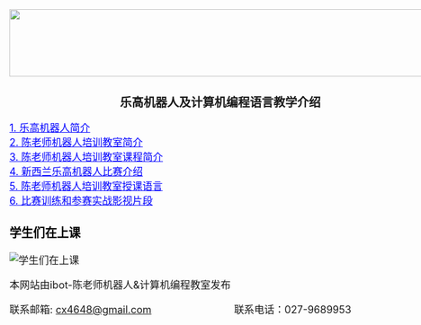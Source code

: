 <title>
	Robot class - Robotics course - New Zealand - NZ - Python course - IT course
</title>
<meta name="viewport" content="我们教9到12岁的孩子学习乐高机器人的搭建和编程，并且在3年多的时间里取得了新西兰机器人比赛FLL和Robocup的多个冠军。教学使用中文普通话。We teach children aged 9 to 12 to learn the construction and programming of LEGO robots, and in more than three years have won several championships in the New Zealand robotics competition FLL and Robocup. Teaching uses Mandarin Chinese." />
<div style="width:750px; margin:auto">
	<img height="120" width="750" src="http://ibot.nz/images/head2.jpg" />
<h2 align = "center">乐高机器人及计算机编程语言教学介绍</h2>
<font size="4">
<a href="http://ibot.nz/Intro1.html" style="color:blue;">1. 乐高机器人简介</a> 
<br>
<a href="http://ibot.nz/Intro2.html" style="color:blue;">2. 陈老师机器人培训教室简介</a>
<br>
<a href="http://ibot.nz/Intro3.html" style="color:blue;">3. 陈老师机器人培训教室课程简介</a>
<br>
<a href="http://ibot.nz/Intro4.html" style="color:blue;">4. 新西兰乐高机器人比赛介绍</a>
<br>
<a href="http://ibot.nz/Intro5.html" style="color:blue;">5. 陈老师机器人培训教室授课语言</a>
<br>
<a href="http://ibot.nz/Intro6.html" style="color:blue;">6. 比赛训练和参赛实战影视片段</a>
<p>

<h3><font color="black">学生们在上课</font></h3>
<img src="https://raw.githubusercontent.com/wiki/LegoEduNZ/LegoEduNZ.github.io/p0.jpg"  alt="学生们在上课" />
<footer>
  <p>
	本网站由ibot-陈老师机器人&amp;计算机编程教室发布
  </p>  
  <p>
	联系邮箱: <a  href="cx4648@gmail.com">cx4648@gmail.com</a>	&nbsp;&nbsp;&nbsp;&nbsp;&nbsp;&nbsp;&nbsp;&nbsp;&nbsp;&nbsp;&nbsp;&nbsp;&nbsp;&nbsp;&nbsp;&nbsp;&nbsp;&nbsp;&nbsp;&nbsp;&nbsp;&nbsp;&nbsp;&nbsp;&nbsp;&nbsp;&nbsp;
	联系电话：027-9689953
  </p>	  
</footer>
